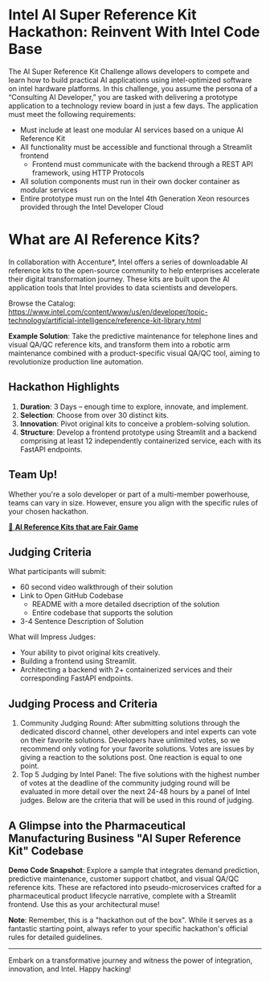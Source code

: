 # Intel AI Super Reference Kit Hackathon: Reinvent With Intel Code Base

The AI Super Reference Kit Challenge allows developers to compete and learn how to build practical AI applications using intel-optimized software on intel hardware platforms.  In this challenge, you assume the persona of a “Consulting AI Developer,” you are tasked with delivering a prototype application to a technology review board in just a few days.  The application must meet the following requirements:
- Must include at least one modular AI services based on a unique AI Reference Kit
- All functionality must be accessible and functional through a Streamlit frontend
  - Frontend must communicate with the backend through a REST API framework, using HTTP Protocols
- All solution components must run in their own docker container as modular services
- Entire prototype must run on the Intel 4th Generation Xeon resources provided through the Intel Developer Cloud

# What are AI Reference Kits? 
In collaboration with Accenture*, Intel offers a series of downloadable AI reference kits to the open-source community to help enterprises accelerate their digital transformation journey. These kits are built upon the AI application tools that Intel provides to data scientists and developers.

Browse the Catalog: https://www.intel.com/content/www/us/en/developer/topic-technology/artificial-intelligence/reference-kit-library.html

**Example Solution**: Take the predictive maintenance for telephone lines and visual QA/QC reference kits, and transform them into a robotic arm maintenance combined with a product-specific visual QA/QC tool, aiming to revolutionize production line automation.

## Hackathon Highlights

1. **Duration**: 3 Days – enough time to explore, innovate, and implement.
2. **Selection**: Choose from over 30 distinct kits.
3. **Innovation**: Pivot original kits to conceive a problem-solving solution.
4. **Structure**: Develop a frontend prototype using Streamlit and a backend comprising at least 12 independently containerized service, each with its FastAPI endpoints.

## Team Up!

Whether you're a solo developer or part of a multi-member powerhouse, teams can vary in size. However, ensure you align with the specific rules of your chosen hackathon.

[🔗 **AI Reference Kits that are Fair Game**](https://www.intel.com/content/www/us/en/developer/topic-technology/artificial-intelligence/reference-kit-library.html)

## Judging Criteria

What participants will submit:
- 60 second video walkthrough of their solution
- Link to Open GitHub Codebase
    - README with a more detailed dsecription of the solution
    - Entire codebase that supports the solution
- 3-4 Sentence Description of Solution

What will Impress Judges:
- Your ability to pivot original kits creatively.
- Building a frontend using Streamlit.
- Architecting a backend with 2+ containerized services and their corresponding FastAPI endpoints.

## Judging Process and Criteria

1. Community Judging Round: After submitting solutions through the dedicated discord channel, other developers and intel experts can vote on their favorite solutions. Developers have unlimited votes, so we recommend only voting for your favorite solutions. Votes are issues by giving a reaction to the solutions post. One reaction is equal to one point.
2. Top 5 Judging by Intel Panel: The five solutions with the highest number of votes at the deadline of the community judging round will be evaluated in more detail over the next 24-48 hours by a panel of Intel judges. Below are the criteria that will be used in this round of judging.

## A Glimpse into the Pharmaceutical Manufacturing Business "AI Super Reference Kit" Codebase

**Demo Code Snapshot**: Explore a sample that integrates demand prediction, predictive maintenance, customer support chatbot, and visual QA/QC reference kits. These are refactored into pseudo-microservices crafted for a pharmaceutical product lifecycle narrative, complete with a Streamlit frontend. Use this as your architectural muse!

**Note**: Remember, this is a "hackathon out of the box". While it serves as a fantastic starting point, always refer to your specific hackathon's official rules for detailed guidelines.

---

Embark on a transformative journey and witness the power of integration, innovation, and Intel. Happy hacking!
